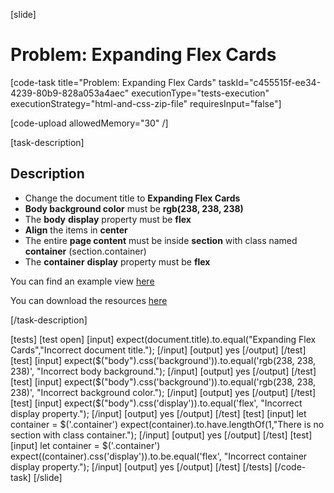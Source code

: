 [slide]

# Problem: Expanding Flex Cards

[code-task title="Problem: Expanding Flex Cards" taskId="c455515f-ee34-4239-80b9-828a053a4aec" executionType="tests-execution" executionStrategy="html-and-css-zip-file" requiresInput="false"]

[code-upload allowedMemory="30" /]

[task-description]

## Description

* Change the document title to **Expanding Flex Cards**
* **Body background color** must be **rgb(238, 238, 238)**
* The **body** **display** property must be **flex**
* **Align** the items in **center**
* The entire **page content** must be inside **section** with class named **container** (section.container)
* The **container** **display** property must be **flex**

You can find an example view [here](https://i.imgur.com/Xtv0cTW.jpg)

You can download the resources [here](https://mega.nz/file/PEI2QAYS#ikqnbEzo5lkBMcvw-HszUOPaV8e3lpGplvm2wmkLo-g)

[/task-description]

[tests]
[test open]
[input]
expect(document.title).to.equal("Expanding Flex Cards","Incorrect document title.");
[/input]
[output]
yes
[/output]
[/test]
[test]
[input]
expect($("body").css('background')).to.equal('rgb(238, 238, 238)', "Incorrect body background.");
[/input]
[output]
yes
[/output]
[/test]
[test]
[input]
expect($("body").css('background')).to.equal('rgb(238, 238, 238)', "Incorrect background color.");
[/input]
[output]
yes
[/output]
[/test]
[test]
[input]
expect($("body").css('display')).to.equal('flex', "Incorrect display property.");
[/input]
[output]
yes
[/output]
[/test]
[test]
[input]
let container = $('.container')
expect(container).to.have.lengthOf(1,"There is no section with class container.");
[/input]
[output]
yes
[/output]
[/test]
[test]
[input]
let container = $('.container')
expect((container).css('display')).to.be.equal('flex', "Incorrect container display property.");
[/input]
[output]
yes
[/output]
[/test]
[/tests]
[/code-task]
[/slide]
